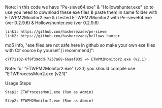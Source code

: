 Note: in this code we have "Pe-sieve64.exe" & "Hollowshunter.exe" so to use you need to download these exe files & paste them in same folder with ETWPM2Monitor2.exe & i tested ETWPM2Monitor2 with Pe-sieve64.exe (ver 0.2.9.6) & Hollowshunter.exe (ver 0.2.9.6)

    link1: https://github.com/hasherezade/pe-sieve
    link2: https://github.com/hasherezade/hollows_hunter

md5 info, "exe files are not safe here in github so make your own exe files with C# source by yourself [i recommend]":

    c7f71102-6f9f39ddd-7257a68-66aaf935 => ETWPM2Monitor2.exe (v2.1)
    
    
Note: for "ETWPM2Monitor2.exe" (v2.1) you should compile use "ETWProcessMon2.exe (v2.1)"

Usage Steps

    Step1: ETWProcessMon2.exe (Run as Admin)

    Step2: ETWPM2Monitor2.exe (Run as Admin)
